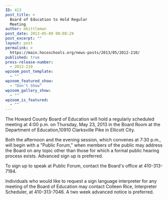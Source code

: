 ```yaml
---
ID: 413
post_title: >
  Board of Education to Hold Regular
  Meeting
author: mkittleman
post_date: 2013-05-09 00:00:29
post_excerpt: ""
layout: post
permalink: >
  https://main.hocoschools.org/news-posts/2013/05/2012-210/
published: true
press-release-number:
  - 2012-210
wpzoom_post_template:
  - ""
wpzoom_featured_show:
  - "Don't Show"
wpzoom_gallery_show:
  - ""
wpzoom_is_featured:
  - ""
---
```

The Howard County Board of Education will hold a regularly scheduled meeting at 4:00 p.m. on Thursday, May 23, 2013 in the Board Room at the Department of Education,10910 Clarksville Pike in Ellicott City.

Both the afternoon and the evening session, which convenes at 7:30 p.m., will begin with a "Public Forum," when members of the public may address the Board on any topic other than those for which a formal public hearing process exists. Advanced sign up is preferred.

To sign up to speak at Public Forum, contact the Board's office at 410-313-7194.

Individuals who would like to request a sign language interpreter for any meeting of the Board of Education may contact Colleen Rice, Interpreter Scheduler, at 410-313-7046. A two week advanced notice is preferred.